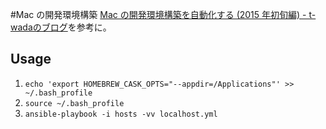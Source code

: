 #Mac の開発環境構築
[Mac の開発環境構築を自動化する (2015 年初旬編) - t-wadaのブログ](http://t-wada.hatenablog.jp/entry/mac-provisioning-by-ansible)を参考に。

Usage
-----

1. `echo 'export HOMEBREW_CASK_OPTS="--appdir=/Applications"' >> ~/.bash_profile`
2. `source ~/.bash_profile`
3. `ansible-playbook -i hosts -vv localhost.yml`
